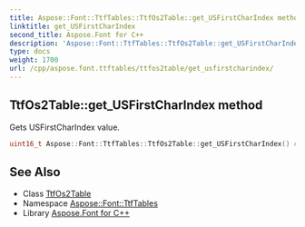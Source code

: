```yaml
---
title: Aspose::Font::TtfTables::TtfOs2Table::get_USFirstCharIndex method
linktitle: get_USFirstCharIndex
second_title: Aspose.Font for C++
description: 'Aspose::Font::TtfTables::TtfOs2Table::get_USFirstCharIndex method. Gets USFirstCharIndex value in C++.'
type: docs
weight: 1700
url: /cpp/aspose.font.ttftables/ttfos2table/get_usfirstcharindex/
---
```

## TtfOs2Table::get_USFirstCharIndex method


Gets USFirstCharIndex value.

```cpp
uint16_t Aspose::Font::TtfTables::TtfOs2Table::get_USFirstCharIndex() const
```

## See Also

* Class [TtfOs2Table](../)
* Namespace [Aspose::Font::TtfTables](../../)
* Library [Aspose.Font for C++](../../../)
